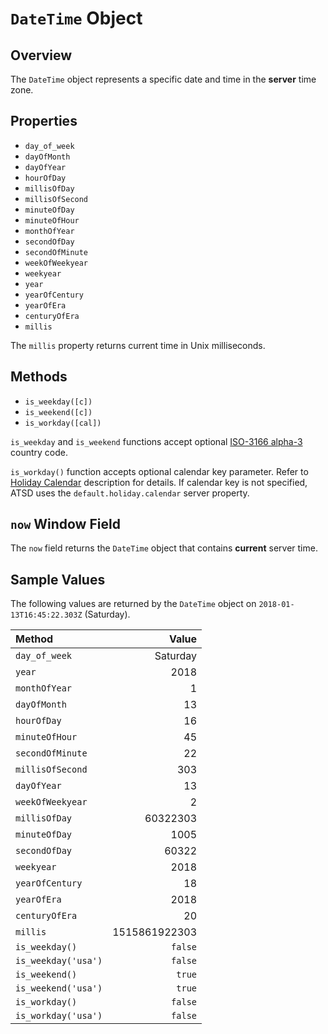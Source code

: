 # `DateTime` Object

## Overview

The `DateTime` object represents a specific date and time in the **server** time zone.

## Properties

* `day_of_week`
* `dayOfMonth`
* `dayOfYear`
* `hourOfDay`
* `millisOfDay`
* `millisOfSecond`
* `minuteOfDay`
* `minuteOfHour`
* `monthOfYear`
* `secondOfDay`
* `secondOfMinute`
* `weekOfWeekyear`
* `weekyear`
* `year`
* `yearOfCentury`
* `yearOfEra`
* `centuryOfEra`
* `millis`

The `millis` property returns current time in Unix milliseconds.

## Methods

* `is_weekday([c])`
* `is_weekend([c])`
* `is_workday([cal])`

`is_weekday` and `is_weekend` functions accept optional [ISO-3166 alpha-3](https://en.wikipedia.org/wiki/ISO_3166-1_alpha-3) country code.

`is_workday()` function accepts optional calendar key parameter. Refer to [Holiday Calendar](holiday-calendar.md) description for details.
If calendar key is not specified, ATSD uses the `default.holiday.calendar` server property.

## `now` Window Field

The `now` field returns the `DateTime` object that contains **current** server time.

## Sample Values

The following values are returned by the `DateTime` object on `2018-01-13T16:45:22.303Z` (Saturday).

|**Method**| **Value** |
|:---|---:|
|`day_of_week`|Saturday|
|`year`|2018|
|`monthOfYear`|1|
|`dayOfMonth`|13|
|`hourOfDay`|16|
|`minuteOfHour`|45|
|`secondOfMinute`|22|
|`millisOfSecond`|303|
|`dayOfYear`|13|
|`weekOfWeekyear`|2|
|`millisOfDay`|60322303|
|`minuteOfDay`|1005|
|`secondOfDay`|60322|
|`weekyear`|2018|
|`yearOfCentury`|18|
|`yearOfEra`|2018|
|`centuryOfEra`|20|
|`millis`|1515861922303|
|`is_weekday()`|`false`|
|`is_weekday('usa')`|`false`|
|`is_weekend()`|`true`|
|`is_weekend('usa')`|`true`|
|`is_workday()`|`false`|
|`is_workday('usa')`|`false`|
